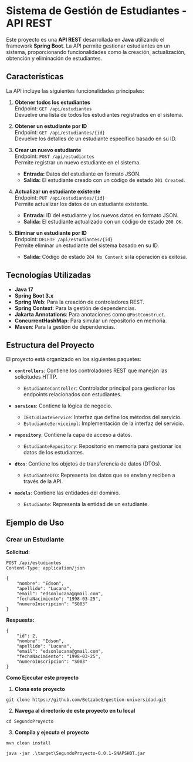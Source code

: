 # Sistema de Gestión de Estudiantes - API REST

Este proyecto es una **API REST** desarrollada en **Java** utilizando el framework **Spring Boot**. La API permite gestionar estudiantes en un sistema, proporcionando funcionalidades como la creación, actualización, obtención y eliminación de estudiantes.

## Características

La API incluye las siguientes funcionalidades principales:

1. **Obtener todos los estudiantes**  
   Endpoint: `GET /api/estudiantes`  
   Devuelve una lista de todos los estudiantes registrados en el sistema.

2. **Obtener un estudiante por ID**  
   Endpoint: `GET /api/estudiantes/{id}`  
   Devuelve los detalles de un estudiante específico basado en su ID.

3. **Crear un nuevo estudiante**  
   Endpoint: `POST /api/estudiantes`  
   Permite registrar un nuevo estudiante en el sistema.  
   - **Entrada:** Datos del estudiante en formato JSON.  
   - **Salida:** El estudiante creado con un código de estado `201 Created`.

4. **Actualizar un estudiante existente**  
   Endpoint: `PUT /api/estudiantes/{id}`  
   Permite actualizar los datos de un estudiante existente.  
   - **Entrada:** ID del estudiante y los nuevos datos en formato JSON.  
   - **Salida:** El estudiante actualizado con un código de estado `200 OK`.

5. **Eliminar un estudiante por ID**  
   Endpoint: `DELETE /api/estudiantes/{id}`  
   Permite eliminar un estudiante del sistema basado en su ID.  
   - **Salida:** Código de estado `204 No Content` si la operación es exitosa.

## Tecnologías Utilizadas

- **Java 17**
- **Spring Boot 3.x**
- **Spring Web**: Para la creación de controladores REST.
- **Spring Context**: Para la gestión de dependencias.
- **Jakarta Annotations**: Para anotaciones como `@PostConstruct`.
- **ConcurrentHashMap**: Para simular un repositorio en memoria.
- **Maven**: Para la gestión de dependencias.

## Estructura del Proyecto

El proyecto está organizado en los siguientes paquetes:

- **`controllers`**: Contiene los controladores REST que manejan las solicitudes HTTP.
  - `EstudianteController`: Controlador principal para gestionar los endpoints relacionados con estudiantes.

- **`services`**: Contiene la lógica de negocio.
  - `IEstudianteService`: Interfaz que define los métodos del servicio.
  - `EstudianteServiceimpl`: Implementación de la interfaz del servicio.

- **`repository`**: Contiene la capa de acceso a datos.
  - `EstudianteRepository`: Repositorio en memoria para gestionar los datos de los estudiantes.

- **`dtos`**: Contiene los objetos de transferencia de datos (DTOs).
  - `EstudianteDTO`: Representa los datos que se envían y reciben a través de la API.

- **`models`**: Contiene las entidades del dominio.
  - `Estudiante`: Representa la entidad de un estudiante.

## Ejemplo de Uso

### Crear un Estudiante
**Solicitud:**
```http
POST /api/estudiantes
Content-Type: application/json

{
    "nombre": "Edson",
    "apellido": "Lucana",
    "email": "edsonlucana@gmail.com",
    "fechaNacimiento": "1998-03-25",
    "numeroInscripcion": "S003"
}
```
**Respuesta:**
```http
{
    "id": 2,
    "nombre": "Edson",
    "apellido": "Lucana",
    "email": "edsonlucana@gmail.com",
    "fechaNacimiento": "1998-03-25",
    "numeroInscripcion": "S003"
}
```
**Como Ejecutar este proyecto**
1. **Clona este proyecto**
```
git clone https://github.com/BetzabeG/gestion-universidad.git
```
2. **Navega al directorio de este proyecto en tu local**
```
cd SegundoProyecto
```
3. **Compila y ejecuta el proyecto**
```
mvn clean install
```
```
java -jar .\target\SegundoProyecto-0.0.1-SNAPSHOT.jar
``` 


